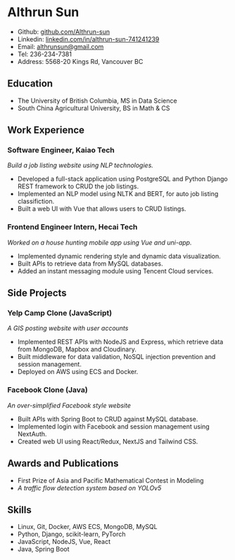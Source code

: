 # Althrun Sun
- Github: [github.com/Althrun-sun](https://github.com/Althrun-sun)
- Linkedin: [linkedin.com/in/althrun-sun-741241239](https://linkedin.com/in/althrun-sun-741241239)
- Email: althrunsun@gmail.com
- Tel: 236-234-7381
- Address: 5568-20 Kings Rd, Vancouver BC


## Education
- The University of British Columbia, MS in Data Science
- South China Agricultural University, BS in Math & CS


## Work Experience

### Software Engineer, Kaiao Tech
*Build a job listing website using NLP technologies.*
- Developed a full-stack application using PostgreSQL and Python Django REST framework to CRUD the job listings.
- Implemented an NLP model using NLTK and BERT, for auto job listing classifiction.
- Built a web UI with Vue that allows users to CRUD listings.

### Frontend Engineer Intern, Hecai Tech
*Worked on a house hunting mobile app using Vue and uni-app.*
- Implemented dynamic rendering style and dynamic data visualization.
- Built APIs to retrieve data from MySQL databases.
- Added an instant messaging module using Tencent Cloud services.


## Side Projects

### Yelp Camp Clone (JavaScript)
*A GIS posting website with user accounts*
- Implemented REST APIs with NodeJS and Express, which retrieve data from MongoDB, Mapbox and Cloudinary.
- Built middleware for data validation, NoSQL injection prevention and session management.
- Deployed on AWS using ECS and Docker.

### Facebook Clone (Java)
*An over-simplified Facebook style website*
- Built APIs with Spring Boot to CRUD against MySQL database.
- Implemented login with Facebook and session management using NextAuth.
- Created web UI using React/Redux, NextJS and Tailwind CSS.


## Awards and Publications
-  First Prize of Asia and Pacific Mathematical Contest in Modeling
-  *A traffic flow detection system based on YOLOv5*


## Skills
- Linux, Git, Docker, AWS ECS, MongoDB, MySQL
- Python, Django, scikit-learn, PyTorch
- JavaScript, NodeJS, Vue, React
- Java, Spring Boot
